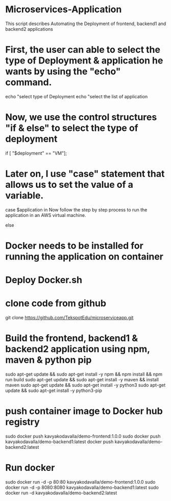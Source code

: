 # Microservices-Application
This script describes Automating the Deployment of frontend, backend1 and backend2 applications

# First, the user can able to select the type of Deployment & application he wants by using the "echo" command.
echo "select type of Deployment
echo "select the list of application

# Now, we use the control structures "if & else" to select the type of deployment
if [ "$deployment" == "VM"]; 

# Later on, I use "case" statement that allows us to set the value of a variable.
case $application in
Now follow the step by step process to run the application in an AWS virtual machine.

else 

# Docker needs to be installed for running the application on container
# Deploy Docker.sh

# clone code from github
git clone https://github.com/TekspotEdu/microserviceapp.git

# Build the frontend, backend1 & backend2 application using npm, maven & python pip
 sudo apt-get update && sudo apt-get install -y npm && npm install && npm run build
 sudo apt-get update && sudo apt-get install -y maven && install maven
 sudo apt-get update && sudo apt-get install -y python3
 sudo apt-get update && sudo apt-get install -y python3-pip

 # push container image to Docker hub registry
 sudo docker push kavyakodavalla/demo-frontend:1.0.0
 sudo docker push kavyakodavalla/demo-backend1:latest
 docker push kavyakodavalla/demo-backend2:latest

# Run docker
sudo docker run -d -p 80:80 kavyakodavalla/demo-frontend:1.0.0
sudo docker run -d -p 8080:8080 kavyakodavalla/demo-backend1:latest
sudo docker run -d kavyakodavalla/demo-backend2:latest


